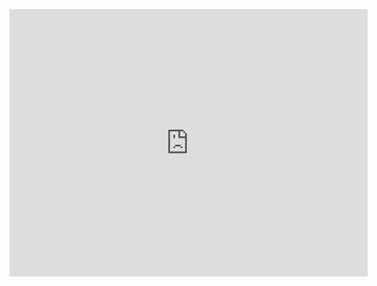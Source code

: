 <iframe src="https://docs.google.com/forms/d/e/1FAIpQLSfv0LIUEQwtEN5XDh9i3LmTDkx7JowPi_cXo3w1cim2DyXkZw/viewform?embedded=true" width="640" height="477" frameborder="0" marginheight="0" marginwidth="0">Loading...</iframe>
